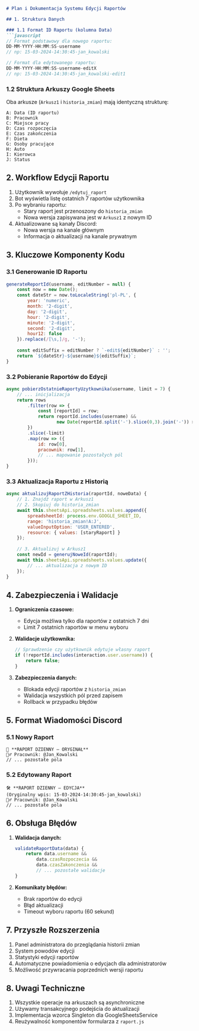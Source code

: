 ```markdown:docs/aktualnyplanedytujraport.md
# Plan i Dokumentacja Systemu Edycji Raportów

## 1. Struktura Danych

### 1.1 Format ID Raportu (kolumna Data)
```javascript
// Format podstawowy dla nowego raportu:
DD-MM-YYYY-HH:MM:SS-username
// np: 15-03-2024-14:30:45-jan_kowalski

// Format dla edytowanego raportu:
DD-MM-YYYY-HH:MM:SS-username-editX
// np: 15-03-2024-14:30:45-jan_kowalski-edit1
```

### 1.2 Struktura Arkuszy Google Sheets
Oba arkusze (`Arkusz1` i `historia_zmian`) mają identyczną strukturę:

```
A: Data (ID raportu)
B: Pracownik
C: Miejsce pracy
D: Czas rozpoczęcia
E: Czas zakończenia
F: Dieta
G: Osoby pracujące
H: Auto
I: Kierowca
J: Status
```

## 2. Workflow Edycji Raportu

1. Użytkownik wywołuje `/edytuj_raport`
2. Bot wyświetla listę ostatnich 7 raportów użytkownika
3. Po wybraniu raportu:
   - Stary raport jest przenoszony do `historia_zmian`
   - Nowa wersja zapisywana jest w `Arkusz1` z nowym ID
4. Aktualizowane są kanały Discord:
   - Nowa wersja na kanale głównym
   - Informacja o aktualizacji na kanale prywatnym

## 3. Kluczowe Komponenty Kodu

### 3.1 Generowanie ID Raportu
```javascript
generateReportId(username, editNumber = null) {
    const now = new Date();
    const dateStr = now.toLocaleString('pl-PL', {
        year: 'numeric',
        month: '2-digit',
        day: '2-digit',
        hour: '2-digit',
        minute: '2-digit',
        second: '2-digit',
        hour12: false
    }).replace(/[\s,]/g, '-');
    
    const editSuffix = editNumber ? `-edit${editNumber}` : '';
    return `${dateStr}-${username}${editSuffix}`;
}
```

### 3.2 Pobieranie Raportów do Edycji
```javascript
async pobierzOstatnieRaportyUzytkownika(username, limit = 7) {
    // ... inicjalizacja
    return rows
        .filter(row => {
            const [reportId] = row;
            return reportId.includes(username) && 
                   new Date(reportId.split('-').slice(0,3).join('-')) >= sevenDaysAgo;
        })
        .slice(-limit)
        .map(row => ({
            id: row[0],
            pracownik: row[1],
            // ... mapowanie pozostałych pól
        }));
}
```

### 3.3 Aktualizacja Raportu z Historią
```javascript
async aktualizujRaportZHistoria(raportId, noweData) {
    // 1. Znajdź raport w Arkusz1
    // 2. Skopiuj do historia_zmian
    await this.sheetsApi.spreadsheets.values.append({
        spreadsheetId: process.env.GOOGLE_SHEET_ID,
        range: 'historia_zmian!A:J',
        valueInputOption: 'USER_ENTERED',
        resource: { values: [staryRaport] }
    });
    
    // 3. Aktualizuj w Arkusz1
    const newId = generujNoweId(raportId);
    await this.sheetsApi.spreadsheets.values.update({
        // ... aktualizacja z nowym ID
    });
}
```

## 4. Zabezpieczenia i Walidacje

1. **Ograniczenia czasowe:**
   - Edycja możliwa tylko dla raportów z ostatnich 7 dni
   - Limit 7 ostatnich raportów w menu wyboru

2. **Walidacje użytkownika:**
   ```javascript
   // Sprawdzenie czy użytkownik edytuje własny raport
   if (!reportId.includes(interaction.user.username)) {
       return false;
   }
   ```

3. **Zabezpieczenia danych:**
   - Blokada edycji raportów z `historia_zmian`
   - Walidacja wszystkich pól przed zapisem
   - Rollback w przypadku błędów

## 5. Format Wiadomości Discord

### 5.1 Nowy Raport
```
📌 **RAPORT DZIENNY – ORYGINAŁ**
👷‍♂️ Pracownik: @Jan_Kowalski
// ... pozostałe pola
```

### 5.2 Edytowany Raport
```
🛠 **RAPORT DZIENNY – EDYCJA** 
(Oryginalny wpis: 15-03-2024-14:30:45-jan_kowalski)
👷‍♂️ Pracownik: @Jan_Kowalski
// ... pozostałe pola
```

## 6. Obsługa Błędów

1. **Walidacja danych:**
   ```javascript
   validateRaportData(data) {
       return data.username &&
           data.czasRozpoczecia &&
           data.czasZakonczenia &&
           // ... pozostałe walidacje
   }
   ```

2. **Komunikaty błędów:**
   - Brak raportów do edycji
   - Błąd aktualizacji
   - Timeout wyboru raportu (60 sekund)

## 7. Przyszłe Rozszerzenia

1. Panel administratora do przeglądania historii zmian
2. System powodów edycji
3. Statystyki edycji raportów
4. Automatyczne powiadomienia o edycjach dla administratorów
5. Możliwość przywracania poprzednich wersji raportu

## 8. Uwagi Techniczne

1. Wszystkie operacje na arkuszach są asynchroniczne
2. Używamy transakcyjnego podejścia do aktualizacji
3. Implementacja wzorca Singleton dla GoogleSheetsService
4. Reużywalność komponentów formularza z `raport.js`
```
